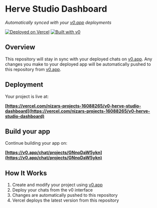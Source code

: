 # Herve Studio Dashboard

*Automatically synced with your [v0.app](https://v0.app) deployments*

[![Deployed on Vercel](https://img.shields.io/badge/Deployed%20on-Vercel-black?style=for-the-badge&logo=vercel)](https://vercel.com/nizars-projects-16088265/v0-herve-studio-dashboard)
[![Built with v0](https://img.shields.io/badge/Built%20with-v0.app-black?style=for-the-badge)](https://v0.app/chat/projects/GNnoDaW5ykn)

## Overview

This repository will stay in sync with your deployed chats on [v0.app](https://v0.app).
Any changes you make to your deployed app will be automatically pushed to this repository from [v0.app](https://v0.app).

## Deployment

Your project is live at:

**[https://vercel.com/nizars-projects-16088265/v0-herve-studio-dashboard](https://vercel.com/nizars-projects-16088265/v0-herve-studio-dashboard)**

## Build your app

Continue building your app on:

**[https://v0.app/chat/projects/GNnoDaW5ykn](https://v0.app/chat/projects/GNnoDaW5ykn)**

## How It Works

1. Create and modify your project using [v0.app](https://v0.app)
2. Deploy your chats from the v0 interface
3. Changes are automatically pushed to this repository
4. Vercel deploys the latest version from this repository